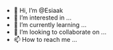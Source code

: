 - 👋 Hi, I’m @Esiaak
- 👀 I’m interested in ...
- 🌱 I’m currently learning ...
- 💞️ I’m looking to collaborate on ...
- 📫 How to reach me ...

<!---
Esiaak/Esiaak is a ✨ special ✨ repository because its `README.md` (this file) appears on your GitHub profile.
You can click the Preview link to take a look at your changes.
--->
